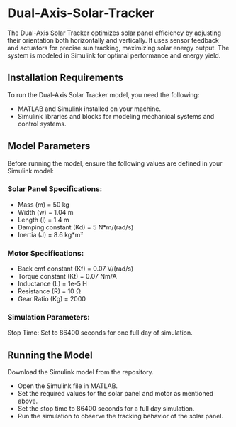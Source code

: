 # Dual-Axis-Solar-Tracker
The Dual-Axis Solar Tracker optimizes solar panel efficiency by adjusting their orientation both horizontally and vertically. It uses sensor feedback and actuators for precise sun tracking, maximizing solar energy output. The system is modeled in Simulink for optimal performance and energy yield.

## Installation Requirements
To run the Dual-Axis Solar Tracker model, you need the following:
- MATLAB and Simulink installed on your machine.
- Simulink libraries and blocks for modeling mechanical systems and control systems.

## Model Parameters
Before running the model, ensure the following values are defined in your Simulink model:

### Solar Panel Specifications:
- Mass (m) = 50 kg
- Width (w) = 1.04 m
- Length (l) = 1.4 m
- Damping constant (Kd) = 5 N*m/(rad/s)
- Inertia (J) = 8.6 kg*m²
### Motor Specifications:
- Back emf constant (Kf) = 0.07 V/(rad/s)
- Torque constant (Kt) = 0.07 Nm/A
- Inductance (L) = 1e-5 H
- Resistance (R) = 10 Ω
- Gear Ratio (Kg) = 2000
### Simulation Parameters:
Stop Time: Set to 86400 seconds for one full day of simulation.

## Running the Model
Download the Simulink model from the repository.
- Open the Simulink file in MATLAB.
- Set the required values for the solar panel and motor as mentioned above.
- Set the stop time to 86400 seconds for a full day simulation.
- Run the simulation to observe the tracking behavior of the solar panel.
